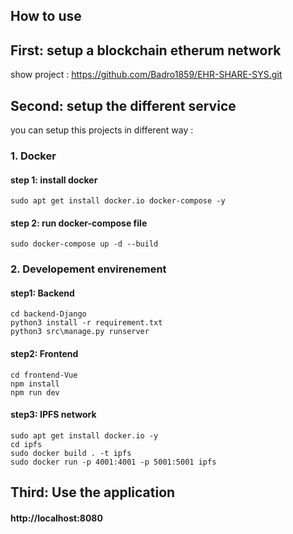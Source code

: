 
## How to use

## First: setup a blockchain etherum network
show project : https://github.com/Badro1859/EHR-SHARE-SYS.git

## Second: setup the different service
you can setup this projects in different way :
### 1. Docker
#### step 1: install docker
    sudo apt get install docker.io docker-compose -y
#### step 2: run docker-compose file
    sudo docker-compose up -d --build

### 2. Developement envirenement
#### step1: Backend
    cd backend-Django
    python3 install -r requirement.txt
    python3 src\manage.py runserver

#### step2: Frontend
    cd frontend-Vue
    npm install
    npm run dev

#### step3: IPFS network
    sudo apt get install docker.io -y
    cd ipfs
    sudo docker build . -t ipfs
    sudo docker run -p 4001:4001 -p 5001:5001 ipfs

## Third: Use the application
#### http://localhost:8080
